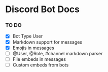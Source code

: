 # Discord Bot Docs

### TO DO

-   [x] Bot Type User
-   [x] Markdown support for messages
-   [x] Emojis in messages
-   [ ] @User, @Role, #channel markdown parser
-   [ ] File embeds in messages
-   [ ] Custom embeds from bots
